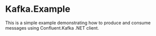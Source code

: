 # Kafka.Example
This is a simple example demonstrating how to produce and consume messages using Confluent.Kafka .NET client.
